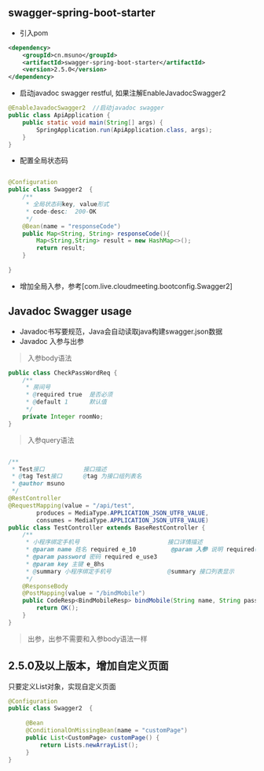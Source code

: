 ## swagger-spring-boot-starter

+ 引入pom
```xml
<dependency>
    <groupId>cn.msuno</groupId>
    <artifactId>swagger-spring-boot-starter</artifactId>
    <version>2.5.0</version>
</dependency>
```

+ 启动javadoc swagger restful, 如果注解EnableJavadocSwagger2
```java
@EnableJavadocSwagger2  //启动javadoc swagger
public class ApiApplication {
    public static void main(String[] args) {
        SpringApplication.run(ApiApplication.class, args);
    }
}
```

+ 配置全局状态码
```java

@Configuration
public class Swagger2  {
    /**
     * 全局状态码key, value形式
     * code-desc:  200-OK
     */
    @Bean(name = "responseCode")
    public Map<String, String> responseCode(){
        Map<String,String> result = new HashMap<>();
        return result;
    }
    
}
```

+ 增加全局入参，参考[com.live.cloudmeeting.bootconfig.Swagger2]

## Javadoc Swagger usage
+ Javadoc书写要规范，Java会自动读取java构建swagger.json数据
+ Javadoc 入参与出参
>入参body语法
```java
public class CheckPassWordReq {
    /**
     * 房间号
     * @required true  是否必须
     * @default 1      默认值
     */
    private Integer roomNo;
}
```
>入参query语法
```java

/**
 * Test接口           接口描述
 * @tag Test接口      @tag 为接口组列表名
 * @author msuno
 */
@RestController
@RequestMapping(value = "/api/test",
        produces = MediaType.APPLICATION_JSON_UTF8_VALUE,
        consumes = MediaType.APPLICATION_JSON_UTF8_VALUE)
public class TestController extends BaseRestController {
    /**
     * 小程序绑定手机号                         接口详情描述
     * @param name 姓名 required e_10          @param 入参 说明 required(有该字段必须参数) e_10(e_前缀为example，e_后面为列子)
     * @param password 密码 required e_use3
     * @param key 主键 e_8hs
     * @summary 小程序绑定手机号                @summary 接口列表显示
     */
    @ResponseBody
    @PostMapping(value = "/bindMobile")
    public CodeResp<BindMobileResp> bindMobile(String name, String password, String key) {
        return OK();
    }
}
```
>出参，出参不需要和入参body语法一样


## 2.5.0及以上版本，增加自定义页面
只要定义List<CustomPage>对象，实现自定义页面
```java
@Configuration
public class Swagger2  {
    
     @Bean
     @ConditionalOnMissingBean(name = "customPage")
     public List<CustomPage> customPage() {
         return Lists.newArrayList();
     }
}
```
